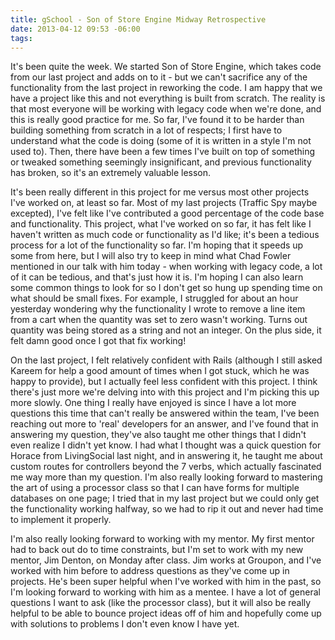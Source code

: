 ```yaml
---
title: gSchool - Son of Store Engine Midway Retrospective
date: 2013-04-12 09:53 -06:00
tags:
---
```


It's been quite the week.  We started Son of Store Engine, which takes code from our last project and adds on to it - but we can't sacrifice any of the functionality from the last project in reworking the code.  I am happy that we have a project like this and not everything is built from scratch.  The reality is that most everyone will be working with legacy code when we're done, and this is really good practice for me.  So far, I've found it to be harder than building something from scratch in a lot of respects; I first have to understand what the code is doing (some of it is written in a style I'm not used to).  Then, there have been a few times I've built on top of something or tweaked something seemingly insignificant, and previous functionality has broken, so it's an extremely valuable lesson.

It's been really different in this project for me versus most other projects I've worked on, at least so far.  Most of my last projects (Traffic Spy maybe excepted), I've felt like I've contributed a good percentage of the code base and functionality.  This project, what I've worked on so far, it has felt like I haven't written as much code or functionality as I'd like; it's been a tedious process for a lot of the functionality so far.  I'm hoping that it speeds up some from here, but I will also try to keep in mind what Chad Fowler mentioned in our talk with him today - when working with legacy code, a lot of it can be tedious, and that's just how it is.  I'm hoping I can also learn some common things to look for so I don't get so hung up spending time on what should be small fixes.  For example, I struggled for about an hour yesterday wondering why the functionality I wrote to remove a line item from a cart when the quantity was set to zero wasn't working.  Turns out quantity was being stored as a string and not an integer.  On the plus side, it felt damn good once I got that fix working!

On the last project, I felt relatively confident with Rails (although I still asked Kareem for help a good amount of times when I got stuck, which he was happy to provide), but I actually feel less confident with this project.  I think there's just more we're delving into with this project and I'm picking this up more slowly.  One thing I really have enjoyed is since I have a lot more questions this time that can't really be answered within the team, I've been reaching out more to 'real' developers for an answer, and I've found that in answering my question, they've also taught me other things that I didn't even realize I didn't yet know.  I had what I thought was a quick question for Horace from LivingSocial last night, and in answering it, he taught me about custom routes for controllers beyond the 7 verbs, which actually fascinated me way more than my question.  I'm also really looking forward to mastering the art of using a processor class so that I can have forms for multiple databases on one page; I tried that in my last project but we could only get the functionality working halfway, so we had to rip it out and never had time to implement it properly.

I'm also really looking forward to working with my mentor.  My first mentor had to back out do to time constraints, but I'm set to work with my new mentor, Jim Denton, on Monday after class.  Jim works at Groupon, and I've worked with him before to address questions as they've come up in projects.  He's been super helpful when I've worked with him in the past, so I'm looking forward to working with him as a mentee.  I have a lot of general questions I want to ask (like the processor class), but it will also be really helpful to be able to bounce project ideas off of him and hopefully come up with solutions to problems I don't even know I have yet.